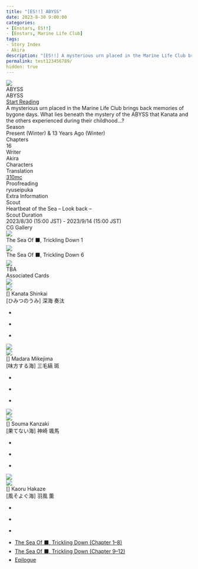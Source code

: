 ```yaml
---
title: "[ES!!] ABYSS"
date: 2023-8-30 9:00:00
categories:
- [Enstars, ES!!]
- [Enstars, Marine Life Club]
tags:
- Story Index
- Akira
description: "[ES!!] A mysterious urn placed in the Marine Life Club brings back memories of bygone days. What lies beneath the mystery of the ABYSS that Kanata and the others experienced during their childhood…?"
permalink: test123456789/
hidden: true
---
```

<div class="preview-wrapper reverse" style="--storyColor:#5ac189;--storyColor-rgb:90,193,137;--storyColor-h:147.4;--storyColor-s:45.4%;--storyColor-l:55.5%;">
    <div class="grid-wrapper">
        <div class="preview-background" style="background-image: url('/img/es/scoutstory/abyss/kanatabcgframe.jpg')"></div>
        <div class="preview-box">
            <div class="title-area">
                <div class="title-area__title">ABYSS</div>
                <div class="title-area__subtitle">ABYSS</div>
                <div class="title-area__start"><a href="/ABYSS#Prologue">Start Reading</a></div>
            </div>
            <div class="info-area">
                <div class="synopsis">
                    A mysterious urn placed in the Marine Life Club brings back memories of bygone days. What lies beneath the mystery of the ABYSS that Kanata and the others experienced during their childhood…?
                </div>
                <div class="info">
                    <div class="info-item season">
                        <div class="label">
                            Season
                        </div>
                        <div class="value">
                            Present (Winter) & 13 Years Ago (Winter)
                        </div>
                    </div>
                    <div class="info-item chapters">
                        <div class="label">
                            Chapters
                        </div>
                        <div class="value">
                            16
                        </div>
                    </div>
                    <div class="info-item writer">
                        <div class="label">
                            Writer
                        </div>
                        <div class="value">
                            Akira
                        </div>
                    </div>
                    <div class="info-item characters">
                        <div class="label">
                            Characters
                        </div>
                        <div class="value">
                        <a href="/categories/Enstars/Kanata" character="Kanata"></a>
                        <a href="/categories/Enstars/Madara" character="Madara"></a>
                        <a href="/categories/Enstars/Souma" character="Souma"></a>
                        <a href="/categories/Enstars/Kaoru" character="Kaoru"></a>
                        </div>
                    </div>
                    <div class="info-item tl">
                        <div class="label">
                            Translation
                        </div>
                        <div class="value">
                            <a href="/about">310mc</a>
                        </div>
                    </div>
                    <div class="info-item pr">
                        <div class="label">
                            Proofreading
                        </div>
                        <div class="value">
                            ryuseipuka
                        </div>
                    </div>
                </div>
            </div>
        </div>
    </div>
</div>

<!-- more -->

<style>
    .preview-wrapper {
        display: none;
    }
    @media (max-width: 567px) {
        .post-block {
            padding: 5px 10px 8px !important;
        }
    }
</style>
<div class="story-wrapper" style="--storyColor:#5ac189;--storyColor-rgb:90,193,137;--storyColor-h:147.4;--storyColor-s:45.4%;--storyColor-l:55.5%;">
    <div class="grid-wrapper">
        <div class="story-background" style="background: top/cover url(/img/es/scoutstory/abyss/kanataorigcg1.jpg)"></div>
        <div class="story-box">
            <div class="story-cover">
                <div><img src="/img/es/scoutstory/abyss/kanatabcgframe.jpg"></div>
            </div>
            <div class="title-area">
                <div class="title-area__title">ABYSS</div>
                <div class="title-area__subtitle">ABYSS</div>
                <div class="title-area__start">
                    <a href="#Prologue">Start Reading</a>
                </div>
            </div>
            <div class="info-area">
                <div class="synopsis">
                    A mysterious urn placed in the Marine Life Club brings back memories of bygone days. What lies beneath the mystery of the ABYSS that Kanata and the others experienced during their childhood…?
                </div>
                <div class="info">
                    <div class="info-item season">
                    <div class="label">
                        Season
                    </div>
                    <div class="value">
                        Present (Winter) & 13 Years Ago (Winter)
                    </div>
                </div>
                <div class="info-item chapters">
                    <div class="label">
                        Chapters
                    </div>
                    <div class="value">
                        16
                    </div>
                </div>
                <div class="info-item writer">
                    <div class="label">
                        Writer
                    </div>
                    <div class="value">
                        Akira
                    </div>
                </div>
                <div class="info-item characters">
                    <div class="label">
                        Characters
                    </div>
                    <div class="value">
                    <a href="/categories/Enstars/Kanata" character="Kanata"></a>
                    <a href="/categories/Enstars/Madara" character="Madara"></a>
                    <a href="/categories/Enstars/Souma" character="Souma"></a>
                    <a href="/categories/Enstars/Kaoru" character="Kaoru"></a>
                    </div>
                </div>
                <div class="info-item tl">
                    <div class="label">
                        Translation
                    </div>
                    <div class="value">
                        <a href="/about">310mc</a>
                    </div>
                </div>
                <div class="info-item pr">
                    <div class="label">
                        Proofreading
                    </div>
                    <div class="value">
                        ryuseipuka
                    </div>
                    </div>
                </div>
                <div class="extra-area">
                    <div class="tab-header">
                        <div class="tab-header__name">Extra Information</div>
                    </div>
                    <div class="tab-content">
                        <div class="tab-item">
                            <div class="label">
                                Scout
                            </div>
                            <div class="value">
                                Heartbeat of the Sea – Look back –
                            </div>
                        </div>
                        <div class="tab-item">
                            <div class="label">
                                Scout Duration
                            </div>
                            <div class="value">
                                2023/8/30 (15:00 JST) - 2023/9/14 (15:00 JST)
                            </div>
                        </div>
                    </div>
                </div>
                <div class="cg-gallery">
                    <div class="tab-header">
                        <div class="tab-header__name">CG Gallery</div>
                    </div>
                    <div class="tab-content">
                        <div class="gallery">
                            <div class="gallery-item">
                                <div class="image">
                                    <img src="/img/es/scoutstory/abyss/soumaorigcg.jpg">
                                </div>
                                <div class="caption">
                                    The Sea Of ⬛, Trickling Down 1
                                </div>
                            </div>
                            <div class="gallery-item">
                                <div class="image">
                                    <img src="/img/es/scoutstory/abyss/kanataorigcg.jpg">
                                </div>
                                <div class="caption">
                                    The Sea Of ⬛, Trickling Down 6
                                </div>
                            </div>
                            <div class="gallery-item">
                                <div class="image">
                                    <img src="/img/es/scoutstory/abyss/madaraorigcg.jpg">
                                </div>
                                <div class="caption">
                                    TBA
                                </div>
                            </div>
                        </div>
                    </div>
                </div>
                <div class="story-cards">
                    <div class="tab-header">
                        <div class="tab-header__name">Associated Cards</div>
                    </div>
                    <div class="tab-content">
                        <div class="cards">
                            <div class="cards-item">
                                <div class="image">
                                    <div class="single unbloomed">
                                        <img src="/img/es/scoutstory/abyss/kanatacard.jpg">
                                    </div>
                                    <div class="single bloomed">
                                        <img src="/img/es/scoutstory/abyss/kanatabcard.jpg">
                                    </div>
                                    <div class="quotes__wrapper">
                                        <div class="quotes">
                                            <div class="unbloomed"><!--TBA--></div>
                                            <div class="bloomed"><!--TBA--></div>
                                        </div>
                                    </div>
                                </div>
                                <div class="lightbox">
                                    <div class="card__name">[] Kanata Shinkai</div>
                                    <div class="card__jp">[ひみつのうみ] 深海 奏汰</div>
                                    <div class="skills">
                                        <ul>
                                            <li id="center">
                                                <div class="name"><!--しんかいのこどう--></div>
                                                <div class="desc"></div>
                                            </li>
                                            <li id="live">
                                                <div class="name"><!--とくべつなしずく--></div>
                                                <div class="desc"></div>
                                            </li>
                                            <li id="lesson">
                                                <div class="name"><!--たいくつなかみ--></div>
                                                <div class="desc"></div>
                                            </li>
                                        </ul>
                                    </div>
                                </div>
                            </div>
                            <div class="cards-item">
                                <div class="image">
                                    <div class="single unbloomed">
                                        <img src="/img/es/scoutstory/abyss/madaracard.jpg">
                                    </div>
                                    <div class="single bloomed">
                                        <img src="/img/es/scoutstory/abyss/madarabcard.jpg">
                                    </div>
                                    <div class="quotes__wrapper">
                                        <div class="quotes">
                                            <div class="unbloomed"><!--TBA--></div>
                                            <div class="bloomed"><!--TBA--></div>
                                        </div>
                                    </div>
                                </div>
                                <div class="lightbox">
                                    <div class="card__name">[] Madara Mikejima</div>
                                    <div class="card__jp">[味方する海] 三毛縞 斑</div>
                                    <div class="skills">
                                        <ul>
                                            <li id="center">
                                                <div class="name"><!--満ち干く鼓動--></div>
                                                <div class="desc"></div>
                                            </li>
                                            <li id="live">
                                                <div class="name"><!--輪を描く滴--></div>
                                                <div class="desc"></div>
                                            </li>
                                            <li id="lesson">
                                                <div class="name"><!--正義の勲章--></div>
                                                <div class="desc"></div>
                                            </li>
                                        </ul>
                                    </div>
                                </div>
                            </div>
                            <div class="cards-item">
                                <div class="image">
                                    <div class="single unbloomed">
                                        <img src="/img/es/scoutstory/abyss/soumacard.jpg">
                                    </div>
                                    <div class="single bloomed">
                                        <img src="/img/es/scoutstory/abyss/soumabcard.jpg">
                                    </div>
                                    <div class="quotes__wrapper">
                                        <div class="quotes">
                                            <div class="unbloomed"><!--TBA--></div>
                                            <div class="bloomed"><!--TBA--></div>
                                        </div>
                                    </div>
                                </div>
                                <div class="lightbox">
                                    <div class="card__name">[] Souma Kanzaki</div>
                                    <div class="card__jp">[果てない海] 神崎 颯馬</div>
                                    <div class="skills">
                                        <ul>
                                            <li id="center">
                                                <div class="name"><!--染み渡る鼓動--></div>
                                                <div class="desc"></div>
                                            </li>
                                            <li id="live">
                                                <div class="name"><!--残していく滴--></div>
                                                <div class="desc"></div>
                                            </li>
                                            <li id="lesson">
                                                <div class="name"><!--自由な時間--></div>
                                                <div class="desc"></div>
                                            </li>
                                        </ul>
                                    </div>
                                </div>
                            </div>
                            <div class="cards-item">
                                <div class="image">
                                    <div class="single unbloomed">
                                        <img src="/img/es/scoutstory/abyss/kaorucard.jpg">
                                    </div>
                                    <div class="single bloomed">
                                        <img src="/img/es/scoutstory/abyss/kaorubcard.jpg">
                                    </div>
                                    <div class="quotes__wrapper">
                                        <div class="quotes">
                                            <div class="unbloomed"><!--TBA--></div>
                                            <div class="bloomed"><!--TBA--></div>
                                        </div>
                                    </div>
                                </div>
                                <div class="lightbox">
                                    <div class="card__name">[] Kaoru Hakaze</div>
                                    <div class="card__jp">[風そよぐ海] 羽風 薫</div>
                                    <div class="skills">
                                        <ul>
                                            <li id="center">
                                                <div class="name"><!--波なぞる鼓動--></div>
                                                <div class="desc"></div>
                                            </li>
                                            <li id="live">
                                                <div class="name"><!--側にいる滴--></div>
                                                <div class="desc"></div>
                                            </li>
                                            <li id="lesson">
                                                <div class="name"><!--今ある幸せ--></div>
                                                <div class="desc"></div>
                                            </li>
                                        </ul>
                                    </div>
                                </div>
                            </div>
                        </div>
                    </div>
                </div>
            </div>
            <div class="chapter-area">
                <div class="chapters">
                    <ul>
                        <li>
                            <a href="first_half" id="none">The Sea Of ⬛, Trickling Down (Chapter 1–8)</a>
                        </li>
                        <li>
                            <a href="second_half" id="none">The Sea Of ⬛, Trickling Down (Chapter 9–12)</a>
                        </li>
                        <li>
                            <a href="second_half#Epilogue-1" id="none">Epilogue</a>
                        </li>
                    </ul>
                </div>
            </div>
        </div>
    </div>
</div>
